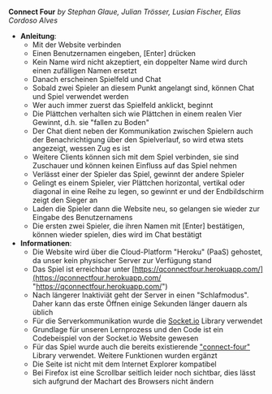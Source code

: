 **Connect Four**
*by Stephan Glaue, Julian Trösser, Lusian Fischer, Elias Cordoso Alves*

 - **Anleitung**:
	 - Mit der Website verbinden
	 - Einen Benutzernamen eingeben, [Enter] drücken
	 - Kein Name wird nicht akzeptiert, ein doppelter Name wird durch einen zufälligen Namen ersetzt
	 - Danach erscheinen Spielfeld und Chat
	 - Sobald zwei Spieler an diesem Punkt angelangt sind, können Chat und Spiel verwendet werden
	 - Wer auch immer zuerst das Spielfeld anklickt, beginnt
	 - Die Plättchen verhalten sich wie Plättchen in einem realen Vier Gewinnt, d.h. sie "fallen zu Boden"
	 - Der Chat dient neben der Kommunikation zwischen Spielern auch der Benachrichtigung über den Spielverlauf, so wird etwa stets angezeigt, wessen Zug es ist
	 - Weitere Clients können sich mit dem Spiel verbinden, sie sind Zuschauer und können keinen Einfluss auf das Spiel nehmen
	 - Verlässt einer der Spieler das Spiel, gewinnt der andere Spieler
	 - Gelingt es einem Spieler, vier Plättchen horizontal, vertikal oder diagonal in eine Reihe zu legen, so gewinnt er und der Endbildschirm zeigt den Sieger an
	 - Laden die Spieler dann die Website neu, so gelangen sie wieder zur Eingabe des Benutzernamens
	 - Die ersten zwei Spieler, die ihren Namen mit [Enter] bestätigen, können wieder spielen, dies wird im Chat bestätigt
 - **Informationen**:
	 - Die Website wird über die Cloud-Platform "Heroku" (PaaS) gehostet, da unser kein physischer Server zur Verfügung stand
	 - Das Spiel ist erreichbar unter [https://qconnectfour.herokuapp.com/](https://qconnectfour.herokuapp.com/ "https://qconnectfour.herokuapp.com/")
	 - Nach längerer Inaktiviät geht der Server in einen "Schlafmodus". Daher kann das erste Öffnen einige Sekunden länger dauern als üblich
	 - Für die Serverkommunikation wurde die [Socket.io](https://socket.io) Library verwendet
	 - Grundlage für unseren Lernprozess und den Code ist ein Codebeispiel von der Socket.io Website gewesen
	 - Für das Spiel wurde auch die bereits existierende [ "connect-four"](https://github.com/bryanbraun/connect-four) Library verwendet. Weitere Funktionen wurden ergänzt
	 - Die Seite ist nicht mit dem Internet Explorer kompatibel
	 - Bei Firefox ist eine Scrollbar seitlich leider noch sichtbar, dies lässt sich aufgrund der Machart des Browsers nicht ändern
